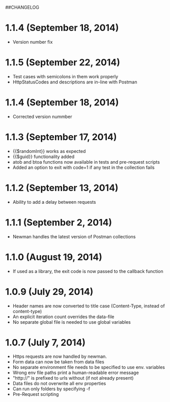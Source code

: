 ##CHANGELOG

1.1.4 (September 18, 2014)
===============
* Version number fix

1.1.5 (September 22, 2014)
===============
* Test cases with semicolons in them work properly
* HttpStatusCodes and descriptions are in-line with Postman

1.1.4 (September 18, 2014)
===============
* Corrected version nummber

1.1.3 (September 17, 2014)
===============
* {{$randomInt}} works as expected
* {{$guid}} functionality added
* atob and btoa functions now available in tests and pre-request scripts
* Added an option to exit with code=1 if any test in the collection fails

1.1.2 (September 13, 2014)
===============
* Ability to add a delay between requests

1.1.1 (September 2, 2014)
================
* Newman handles the latest version of Postman collections

1.1.0 (August 19, 2014)
================
* If used as a library, the exit code is now passed to the callback function


1.0.9 (July 29, 2014)
================
* Header names are now converted to title case (Content-Type, instead of content-type)
* An explicit iteration count overrides the data-file
* No separate global file is needed to use global variables


1.0.7 (July 7, 2014)
================
* Https requests are now handled by newman.
* Form data can now be taken from data files
* No separate environment file needs to be specified to use env. variables
* Wrong env file paths print a human-readable error message
* "http://" is prefixed to urls without (if not already present)
* Data files do not overwrite all env properties
* Can run only folders by specifying -f
* Pre-Request scripting